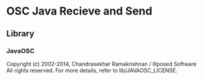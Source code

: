 # OSC Java Recieve and Send
## Library
### JavaOSC
Copyright (c) 2002-2014, Chandrasekhar Ramakrishnan / Illposed Software
All rights reserved.
For more details, refer to lib/JAVAOSC_LICENSE.
